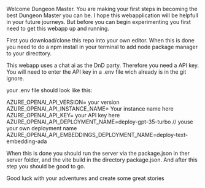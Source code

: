Welcome Dungeon Master. You are making your first steps in becoming the best Dungeon Master you can be. I hope this webapplication will be helpfull in your future journeys.
But before you can begin experimenting you first need to get this webapp up and running.

First you download/clone this repo into your own editor.
When this is done you need to do a npm install in your terminal to add node package manager to your directtory.

This webapp uses a chat ai as the DnD party. Therefore you need a API key. You will need to enter the API key in a .env file wich already is in the git ignore.

your .env file should look like this:

AZURE_OPENAI_API_VERSION= your version 
AZURE_OPENAI_API_INSTANCE_NAME= Your instance name here
AZURE_OPENAI_API_KEY= your API key here
AZURE_OPENAI_API_DEPLOYMENT_NAME=deploy-gpt-35-turbo // youse your own deployment name
AZURE_OPENAI_API_EMBEDDINGS_DEPLOYMENT_NAME=deploy-text-embedding-ada

When this is done you should run the server via the package.json in ther server folder, and the vite build in the directory package.json. 
And after this step you should be good to go.

Good luck with your adventures and create some great stories
